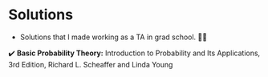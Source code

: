 # Solutions 

- Solutions that I made working as a TA in grad school. :teacher:
  
:heavy_check_mark: **Basic Probability Theory:** Introduction to Probability and Its Applications, 3rd Edition, Richard L. Scheaffer and Linda Young

